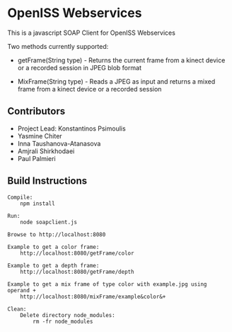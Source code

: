 # OpenISS Webservices #

This is a javascript SOAP Client for OpenISS Webservices

Two methods currently supported:

* getFrame(String type) - Returns the current frame from a kinect device or a recorded session in JPEG blob format

* MixFrame(String type) - Reads a JPEG as input and returns a mixed frame from a kinect device or a recorded session

## Contributors ##

* Project Lead: Konstantinos Psimoulis
* Yasmine Chiter
* Inna Taushanova-Atanasova
* Amjrali Shirkhodaei
* Paul Palmieri

## Build Instructions ##

    Compile:
        npm install

    Run:		
        node soapclient.js
    
    Browse to http://localhost:8080
    
    Example to get a color frame:    
        http://localhost:8080/getFrame/color
    
    Example to get a depth frame:
        http://localhost:8080/getFrame/depth
    
    Example to get a mix frame of type color with example.jpg using operand +
        http://localhost:8080/mixFrame/example&color&+

    Clean:
        Delete directory node_modules:
            rm -fr node_modules
